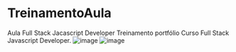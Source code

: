 # TreinamentoAula
Aula Full Stack Jacascript Developer
Treinamento portfólio Curso Full Stack Javascript Developer.
![image](https://user-images.githubusercontent.com/102111292/161321921-62309f49-488c-4829-a613-7fd23e8f0e02.png)
![image](https://user-images.githubusercontent.com/102111292/161321943-d24fcd2b-8c10-424e-97fa-f0bb2743db42.png)
